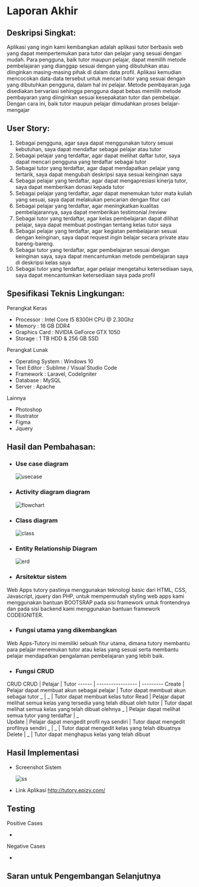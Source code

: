 <h1>Laporan Akhir</h1>

<h2>Deskripsi Singkat:</h2>
Aplikasi yang ingin kami kembangkan adalah aplikasi tutor berbasis web yang dapat mempertemukan para tutor dan pelajar yang sesuai dengan mudah. Para pengguna, baik tutor maupun pelajar, dapat memilih metode pembelajaran yang dianggap sesuai dengan yang dibutuhkan atau diinginkan masing-masing pihak di dalam data profil. Aplikasi kemudian mencocokan data-data tersebut untuk mencari tutor yang sesuai dengan yang dibutuhkan pengguna, dalam hal ini pelajar. Metode pembayaran juga disediakan bervariasi sehingga pengguna dapat bebas memilih metode pembayaran yang diinginkan sesuai kesepakatan tutor dan pembelajar. Dengan cara ini, baik tutor maupun pelajar dimudahkan proses belajar-mengajar

<h2>User Story:</h2>

1. Sebagai pengguna, agar saya dapat menggunakan tutory sesuai kebutuhan, saya dapat mendaftar sebagai pelajar atau tutor
2. Sebagai pelajar yang terdaftar, agar dapat melihat daftar tutor, saya dapat mencari pengguna yang terdaftar sebagai tutor
3. Sebagai tutor yang terdaftar, agar dapat mendapatkan pelajar yang tertarik, saya dapat mengubah deskripsi saya sesuai keinginan saya
4. Sebagai pelajar yang terdaftar, agar dapat mengapresiasi kinerja tutor, saya dapat memberikan donasi kepada tutor
5. Sebagai pelajar yang terdaftar, agar dapat menemukan tutor mata kuliah yang sesuai, saya dapat melakukan pencarian dengan fitur cari
6. Sebagai pelajar yang terdaftar,  agar meningkatkan kualitas pembelajarannya, saya dapat memberikan testimonial /review
7. Sebagai tutor yang terdaftar, agar kelas pembelajaran dapat dilihat pelajar, saya dapat membuat postingan tentang kelas tutor saya
8. Sebagai pelajar yang terdaftar, agar kegiatan pembelajaran sesuai dengan keinginan, saya dapat request ingin belajar secara private atau bareng-bareng.
9. Sebagai tutor yang terdaftar, agar pembelajaran sesuai dengan keinginan saya, saya dapat mencantumkan metode pembelajaran saya di deskripsi kelas saya
10. Sebagai tutor yang terdaftar, agar pelajar mengetahui ketersediaan saya, saya dapat mencantumkan ketersediaan saya pada profil

<h2>Spesifikasi Teknis Lingkungan:</h2>

Perangkat Keras

  * Processor : Intel Core I5 8300H CPU @ 2.30Ghz
  * Memory : 16 GB DDR4
  * Graphics Card : NVIDIA GeForce GTX 1050
  * Storage : 1 TB HDD & 256 GB SSD

Perangkat Lunak

  * Operating System : Windows 10
  * Text Editor : Sublime / Visual Studio Code
  * Framework : Laravel, CodeIgniter
  * Database : MySQL
  * Server : Apache

Lainnya

  * Photoshop
  * Illustrator
  * Figma
  * Jquery

<h2>Hasil dan Pembahasan:</h2>

* <h3>Use case diagram</h3>
  
  ![usecase](https://user-images.githubusercontent.com/66354722/120913503-d0436e80-c6c1-11eb-855b-095775e7c5c2.png)

* <h3>Activity diagram diagram</h3>
  
  ![flowchart](https://user-images.githubusercontent.com/66354722/120913520-e05b4e00-c6c1-11eb-9936-656003ccb571.png)
 
* <h3>Class diagram</h3>
  
  ![class](https://user-images.githubusercontent.com/66354722/120913528-e81af280-c6c1-11eb-892f-2db6b76bace5.png)
 
* <h3>Entity Relationship Diagram</h3>
  
  ![erd](https://user-images.githubusercontent.com/66354722/120913538-f23cf100-c6c1-11eb-920a-5c7d6c895959.png)
  
* <h3>Arsitektur sistem</h3>
Web Apps tutory pastinya menggunakan teknologi basic dari HTML, CSS, Javascript, jquery dan PHP, untuk mempermudah styling web apps kami menggunakan bantuan BOOTSRAP pada sisi framework untuk frontendnya dan pada sisi backend kami menggunakan bantuan framework CODEIGNITER.
	
* <h3>Fungsi utama yang dikembangkan</h3>
Web Apps-Tutory ini memiliki sebuah fitur utama, dimana tutory membantu para pelajar menemukan tutor atau kelas yang sesuai  serta membantu pelajar mendapatkan pengalaman pembelajaran yang lebih baik.
	
* <h3>Fungsi CRUD</h3>
CRUD
CRUD | Pelajar | Tutor
------ | ----------------- | ---------
Create | Pelajar dapat membuat akun sebagai pelajar | Tutor dapat membuat akun sebagai tutor
_ | _ | Tutor dapat membuat kelas tutor
Read   | Pelajar dapat melihat semua kelas yang tersedia yang telah dibuat oleh tutor | Tutor dapat melihat semua kelas yang telah dibuat olehnya
_ | Pelajar dapat melihat semua tutor yang terdaftar | _  
Update | Pelajar dapat mengedit profil nya sendiri | Tutor dapat mengedit profilnya sendiri
_ | _ | Tutor dapat mengedit kelas yang telah dibuatnya
Delete | _ | Tutor dapat menghapus kelas yang telah dibuat

<h2>Hasil Implementasi</h2>

* Screenshot Sistem
  
  ![ss](https://user-images.githubusercontent.com/66354722/120913550-01bc3a00-c6c2-11eb-9d77-29f2ad832ac5.png)


* Link Aplikasi
  http://tutory.epizy.com/

<h2>Testing</h2>
Positive Cases

* 

Negative Cases

*

<h2>Saran untuk Pengembangan Selanjutnya</h2>
